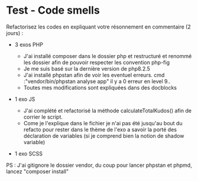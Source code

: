 # Test - Code smells
Refactorisez les codes en expliquant votre résonnement en commentaire (2 jours) :

- 3 exos PHP
    - J'ai installé composer dans le dossier php et restructuré et renommé les dossier afin de pouvoir respecter les convention php-fig
    - Je me suis basé sur la dernière version de php8.2.5
    - J'ai installé phpstan afin de voir les eventuel erreurs. cmd :"vendor/bin/phpstan analyse app"  il y a 0 erreur en level 9..
    - Toutes mes modifications sont expliquées dans des docblocks

- 1 exo JS
    - J'ai complété et refactorisé la méthode calculateTotalKudos() afin de corrier le script. 
    - Come je l'explique dans le fichier je n'ai pas été jusqu'au bout du refacto pour rester dans le thème de l'exo a savoir la porté des déclaration de variables (si je comprend bien la notion de shadow variable)
- 1 exo SCSS



PS : J'ai gitignore le dossier vendor, du coup pour lancer phpstan et phpmd, lancez "composer install"
